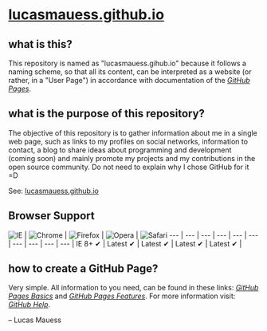 # [lucasmauess.github.io](http://lucasmauess.github.io/)

## what is this?

This repository is named as "lucasmauess.gihub.io" because it follows a naming scheme, so that all its content, can be interpreted as a website (or rather, in a "User Page") in accordance with documentation of the *[GitHub Pages](http://pages.github.com/)*.

## what is the purpose of this repository?

The objective of this repository is to gather information about me in a single web page, such as links to my profiles on social networks, information to contact, a blog to share ideas about programming and development (coming soon) and mainly promote my projects and my contributions in the open source community. Do not need to explain why I chose GitHub for it =D

See: [lucasmauess.github.io](http://lucasmauess.github.io/)

## Browser Support

![IE](https://raw.githubusercontent.com/lucasmauess/lucasmauess.github.io/master/img/_Internet_Explorer.png) | ![Chrome](https://raw.githubusercontent.com/lucasmauess/lucasmauess.github.io/master/img/_Chrome.png) | ![Firefox](https://raw.githubusercontent.com/lucasmauess/lucasmauess.github.io/master/img/_Firefox.png) | ![Opera](https://raw.githubusercontent.com/lucasmauess/lucasmauess.github.io/master/img/_Opera.png) | ![Safari](https://raw.githubusercontent.com/lucasmauess/lucasmauess.github.io/master/img/_Safari.png)
 --- | --- | --- | --- | --- |		 --- | --- | --- | --- | --- |
 IE 8+ ✔ | Latest ✔ | Latest ✔ | Latest ✔ | Latest ✔ |

## how to create a GitHub Page?

Very simple. All information to you need, can be found in these links: *[GitHub Pages Basics](http://help.github.com/categories/github-pages-basics)* and *[GitHub Pages Features](http://help.github.com/categories/github-pages-features)*. For more information visit: *[GitHub Help](http://help.github.com/)*.

– Lucas Mauess